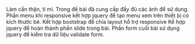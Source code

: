Làm cẩn thận, tỉ mỉ. Trong đề bài đã cung cấp đầy đủ các ảnh để sử dụng.
Phần menu khi responsive kết hợp jquery để tạo menu xem trên thiết bị có kích thước bé.
Kết hợp bootstrap để chia layout hỗ trợ responsive
Kế hợp jquery để hoàn thành phần slide trong bài.
Phần form cuối bài sử dụng jquery để kiểm tra dữ liệu validate form.